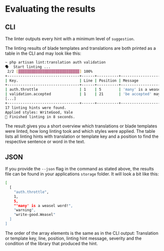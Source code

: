 # Evaluating the results

## CLI

The linter outputs every hint with a minimum level of ``suggestion``.

The linting results of blade templates and translations are both printed as a table in the CLI and may look like this:

```bash
~ php artisan lint:translation auth validation
🗣  Start linting ...
 2/2 [▓▓▓▓▓▓▓▓▓▓▓▓▓▓▓▓▓▓▓▓▓▓▓▓▓▓▓▓] 100%
+---------------------------------+------+----------+--------------------------------------------------------------------+----------+---------------------+
| Key.                            | Line | Position | Message                                                            | Severity | Condition           |
+---------------------------------+------+----------+--------------------------------------------------------------------+----------+---------------------+
| auth.throttle                   | 1    | 5        | 'many' is a weasel word!                                           | warning  | write-good.Weasel   |
| validation.accepted             | 1    | 21       | 'be accepted' may be passive voice. Use active voice if you can.   | warning  | write-good.Passive  |
[...]
+---------------------------------+------+----------+--------------------------------------------------------------------+----------+---------------------+
17 linting hints were found.
Applied styles: WriteGood, Vale
🏁 Finished linting in 8 seconds.
```

The result gives you a short overview which translations or blade templates were linted, how long linting took and which styles were applied. The table lists all linting hints with translation or template key and a position to find the respective sentence or word in the text.

## JSON

If you provide the `--json` flag in the command as stated above, the results file can be found in your applications `storage` folder. It will look a bit like this:

```bash
[
  [
    "auth.throttle",
    1,
    5,
    "'many' is a weasel word!",
    "warning",
    "write-good.Weasel"
  ]
]
```

The order of the array elements is the same as in the CLI output: Translation or template key, line, position, linting hint message, severity and the condition of the library that produced the hint.